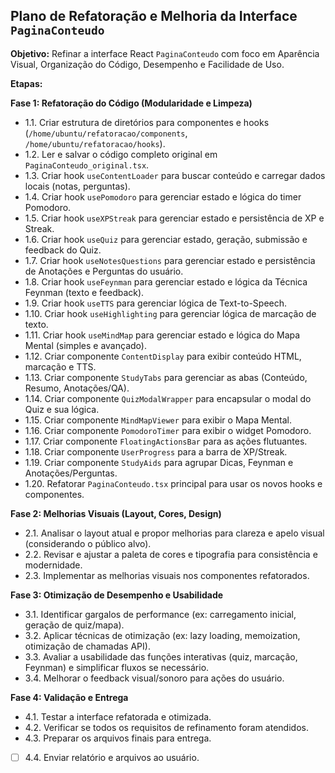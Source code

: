 ## Plano de Refatoração e Melhoria da Interface `PaginaConteudo`

**Objetivo:** Refinar a interface React `PaginaConteudo` com foco em Aparência Visual, Organização do Código, Desempenho e Facilidade de Uso.

**Etapas:**

**Fase 1: Refatoração do Código (Modularidade e Limpeza)**

*    1.1. Criar estrutura de diretórios para componentes e hooks (`/home/ubuntu/refatoracao/components`, `/home/ubuntu/refatoracao/hooks`).
*    1.2. Ler e salvar o código completo original em `PaginaConteudo_original.tsx`.
*    1.3. Criar hook `useContentLoader` para buscar conteúdo e carregar dados locais (notas, perguntas).
*    1.4. Criar hook `usePomodoro` para gerenciar estado e lógica do timer Pomodoro.
*    1.5. Criar hook `useXPStreak` para gerenciar estado e persistência de XP e Streak.
*    1.6. Criar hook `useQuiz` para gerenciar estado, geração, submissão e feedback do Quiz.
*    1.7. Criar hook `useNotesQuestions` para gerenciar estado e persistência de Anotações e Perguntas do usuário.
*   1.8. Criar hook `useFeynman` para gerenciar estado e lógica da Técnica Feynman (texto e feedback).
*    1.9. Criar hook `useTTS` para gerenciar lógica de Text-to-Speech.
*    1.10. Criar hook `useHighlighting` para gerenciar lógica de marcação de texto.
*    1.11. Criar hook `useMindMap` para gerenciar estado e lógica do Mapa Mental (simples e avançado).
*    1.12. Criar componente `ContentDisplay` para exibir conteúdo HTML, marcação e TTS.
*    1.13. Criar componente `StudyTabs` para gerenciar as abas (Conteúdo, Resumo, Anotações/QA).
*    1.14. Criar componente `QuizModalWrapper` para encapsular o modal do Quiz e sua lógica.
*    1.15. Criar componente `MindMapViewer` para exibir o Mapa Mental.
*    1.16. Criar componente `PomodoroTimer` para exibir o widget Pomodoro.
*    1.17. Criar componente `FloatingActionsBar` para as ações flutuantes.
*    1.18. Criar componente `UserProgress` para a barra de XP/Streak.
*    1.19. Criar componente `StudyAids` para agrupar Dicas, Feynman e Anotações/Perguntas.
*    1.20. Refatorar `PaginaConteudo.tsx` principal para usar os novos hooks e componentes.

**Fase 2: Melhorias Visuais (Layout, Cores, Design)**

*   2.1. Analisar o layout atual e propor melhorias para clareza e apelo visual (considerando o público alvo).
*    2.2. Revisar e ajustar a paleta de cores e tipografia para consistência e modernidade.
*    2.3. Implementar as melhorias visuais nos componentes refatorados.

**Fase 3: Otimização de Desempenho e Usabilidade**

*    3.1. Identificar gargalos de performance (ex: carregamento inicial, geração de quiz/mapa).
*    3.2. Aplicar técnicas de otimização (ex: lazy loading, memoization, otimização de chamadas API).
*    3.3. Avaliar a usabilidade das funções interativas (quiz, marcação, Feynman) e simplificar fluxos se necessário.
*    3.4. Melhorar o feedback visual/sonoro para ações do usuário.

**Fase 4: Validação e Entrega**

*    4.1. Testar a interface refatorada e otimizada.
*    4.2. Verificar se todos os requisitos de refinamento foram atendidos.
*    4.3. Preparar os arquivos finais para entrega.
*   [ ] 4.4. Enviar relatório e arquivos ao usuário.

